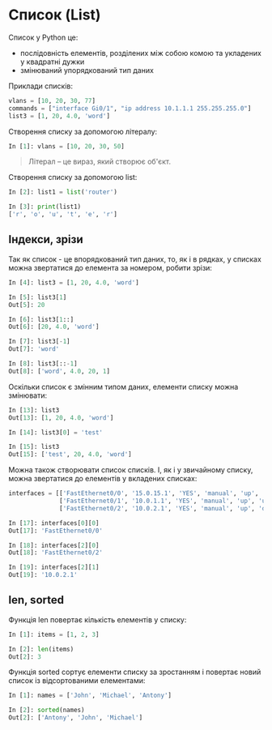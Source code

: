 # Список (List)

Список у Python це:

* послідовність елементів, розділених між собою комою та укладених у квадратні дужки
* змінюваний упорядкований тип даних

Приклади списків:

```python
vlans = [10, 20, 30, 77]
commands = ["interface Gi0/1", "ip address 10.1.1.1 255.255.255.0"]
list3 = [1, 20, 4.0, 'word']
```

Створення списку за допомогою літералу:

```python
In [1]: vlans = [10, 20, 30, 50]
```

> Літерал – це вираз, який створює об'єкт.


Створення списку за допомогою list:

```python
In [2]: list1 = list('router')

In [3]: print(list1)
['r', 'o', 'u', 't', 'e', 'r']
```

## Індекси, зрізи

Так як список - це впорядкований тип даних, то, як і в рядках, у списках можна
звертатися до елемента за номером, робити зрізи:

```python
In [4]: list3 = [1, 20, 4.0, 'word']

In [5]: list3[1]
Out[5]: 20

In [6]: list3[1::]
Out[6]: [20, 4.0, 'word']

In [7]: list3[-1]
Out[7]: 'word'

In [8]: list3[::-1]
Out[8]: ['word', 4.0, 20, 1]
```


Оскільки список є змінним типом даних, елементи списку можна змінювати:

```python
In [13]: list3
Out[13]: [1, 20, 4.0, 'word']

In [14]: list3[0] = 'test'

In [15]: list3
Out[15]: ['test', 20, 4.0, 'word']
```

Можна також створювати список списків. І, як і у звичайному списку, можна
звертатися до елементів у вкладених списках:

```python
interfaces = [['FastEthernet0/0', '15.0.15.1', 'YES', 'manual', 'up', 'up'],
              ['FastEthernet0/1', '10.0.1.1', 'YES', 'manual', 'up', 'up'],
              ['FastEthernet0/2', '10.0.2.1', 'YES', 'manual', 'up', 'down']]

In [17]: interfaces[0][0]
Out[17]: 'FastEthernet0/0'

In [18]: interfaces[2][0]
Out[18]: 'FastEthernet0/2'

In [19]: interfaces[2][1]
Out[19]: '10.0.2.1'
```

## len, sorted

Функція len повертає кількість елементів у списку:

```python
In [1]: items = [1, 2, 3]

In [2]: len(items)
Out[2]: 3
```

Функція sorted сортує елементи списку за зростанням і повертає новий список із
відсортованими елементами:

```python
In [1]: names = ['John', 'Michael', 'Antony']

In [2]: sorted(names)
Out[2]: ['Antony', 'John', 'Michael']
```
